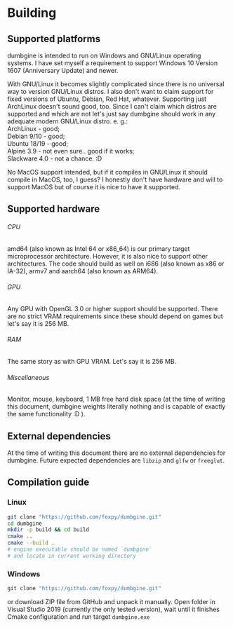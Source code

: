 # Building

## Supported platforms

dumbgine is intended to run on Windows and GNU/Linux operating systems.
I have set myself a requirement to support Windows 10 Version 1607
(Anniversary Update) and newer.

With GNU/Linux it becomes slightly complicated since there is no universal
way to version GNU/Linux distros. I also don't want to claim support for
fixed versions of Ubuntu, Debian, Red Hat, whatever. Supporting just
ArchLinux doesn't sound good, too. Since I can't claim which distros are
supported and which are not let's just say dumbgine should work in any
adequate modern GNU/Linux distro. e. g.:  
ArchLinux - good;  
Debian 9/10 - good;  
Ubuntu 18/19 - good;  
Alpine 3.9 - not even sure.. good if it works;  
Slackware 4.0 - not a chance. :D

No MacOS support intended, but if it compiles in GNU/Linux it should compile
in MacOS, too, I guess? I honestly don't have hardware and will to
support MacOS but of course it is nice to have it supported.

## Supported hardware

###### CPU
amd64 (also known as Intel 64 or x86\_64) is our primary target
microprocessor architecture. However, it is also nice to support
other architectures. The code should build as well on i686 (also known
as x86 or IA-32), armv7 and aarch64 (also known as ARM64).
###### GPU
Any GPU with OpenGL 3.0 or higher support should be supported.
There are no strict VRAM requirements since these should depend
on games but let's say it is 256 MB.
###### RAM
The same story as with GPU VRAM. Let's say it is 256 MB.
###### Miscellaneous
Monitor, mouse, keyboard, 1 MB free hard disk space (at the time of
writing this document, dumbgine weights literally nothing and is capable
of exactly the same functionality :D ).

## External dependencies

At the time of writing this document there are no external dependencies
for dumbgine. Future expected dependencies are `libzip` and `glfw`
or `freeglut`.

## Compilation guide

### Linux

```bash
git clone "https://github.com/foxpy/dumbgine.git"
cd dumbgine
mkdir -p build && cd build
cmake ..
cmake --build .
# engine executable should be named `dumbgine`
# and locate in current working directory
```

### Windows

```powershell
git clone "https://github.com/foxpy/dumbgine.git"
```
or download ZIP file from GitHub and unpack it manually.
Open folder in Visual Studio 2019 (currently the only tested version),
wait until it finishes Cmake configuration and run target `dumbgine.exe`
